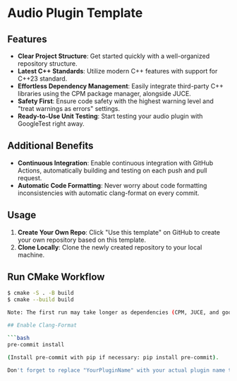 # Audio Plugin Template

## Features

- **Clear Project Structure**: Get started quickly with a well-organized repository structure.
- **Latest C++ Standards**: Utilize modern C++ features with support for C++23 standard.
- **Effortless Dependency Management**: Easily integrate third-party C++ libraries using the CPM package manager, alongside JUCE.
- **Safety First**: Ensure code safety with the highest warning level and "treat warnings as errors" settings.
- **Ready-to-Use Unit Testing**: Start testing your audio plugin with GoogleTest right away.

## Additional Benefits

- **Continuous Integration**: Enable continuous integration with GitHub Actions, automatically building and testing on each push and pull request.
- **Automatic Code Formatting**: Never worry about code formatting inconsistencies with automatic clang-format on every commit.

## Usage

1. **Create Your Own Repo**: Click "Use this template" on GitHub to create your own repository based on this template.
2. **Clone Locally**: Clone the newly created repository to your local machine.

## Run CMake Workflow

```bash
$ cmake -S . -B build
$ cmake --build build

Note: The first run may take longer as dependencies (CPM, JUCE, and googletest) are downloaded.

## Enable Clang-Format

```bash
pre-commit install

(Install pre-commit with pip if necessary: pip install pre-commit).

Don't forget to replace "YourPluginName" with your actual plugin name throughout the project.
